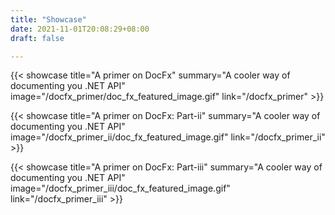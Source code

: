 ```yaml
---
title: "Showcase"
date: 2021-11-01T20:08:29+08:00
draft: false

---
```


{{< showcase title="A primer on DocFx" summary="A cooler way of documenting you .NET API" image="/docfx_primer/doc_fx_featured_image.gif" link="/docfx_primer" >}}

{{< showcase title="A primer on DocFx: Part-ii" summary="A cooler way of documenting you .NET API" image="/docfx_primer_ii/doc_fx_featured_image.gif" link="/docfx_primer_ii" >}}

{{< showcase title="A primer on DocFx: Part-iii" summary="A cooler way of documenting you .NET API" image="/docfx_primer_iii/doc_fx_featured_image.gif" link="/docfx_primer_iii" >}}
